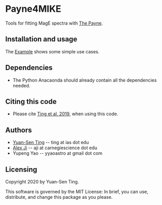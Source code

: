 # Payne4MIKE
Tools for fitting MagE spectra with [The Payne](https://github.com/tingyuansen/The_Payne).

## Installation and usage

The [Example](https://github.com/tingyuansen/Payne4MIKE/blob/master/tutorial.ipynb) shows some simple use cases.

## Dependencies
* The Python Anacaonda should already contain all the dependencies needed.


## Citing this code
* Please cite [Ting et al. 2019](https://ui.adsabs.harvard.edu/abs/2019ApJ...879...69T/abstract), when using this code.

## Authors
* [Yuan-Sen Ting](http://www.sns.ias.edu/~ting/) -- ting at ias dot edu
* [Alex Ji](https://www.alexji.com/) -- aji at carnegiescience dot edu
* Yupeng Yao -- yyaoastro at gmail dot com
## Licensing

Copyright 2020 by Yuan-Sen Ting.

This software is governed by the MIT License: In brief, you can use, distribute, and change this package as you please.
